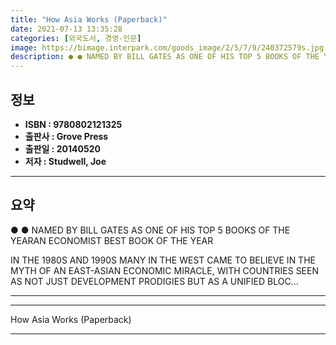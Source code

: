 ```yaml
---
title: "How Asia Works (Paperback)"
date: 2021-07-13 13:35:28
categories: [외국도서, 경영-인문]
image: https://bimage.interpark.com/goods_image/2/5/7/9/240372579s.jpg
description: ● ● NAMED BY BILL GATES AS ONE OF HIS TOP 5 BOOKS OF THE YEARAN ECONOMIST BEST BOOK OF THE YEAR IN THE 1980S AND 1990S MANY IN THE WEST CAME TO BELIEVE IN TH
---
```


## **정보**

- **ISBN : 9780802121325**
- **출판사 : Grove Press**
- **출판일 : 20140520**
- **저자 : Studwell, Joe**

------



## **요약**

●  ●  NAMED BY BILL GATES AS ONE OF HIS TOP 5 BOOKS OF THE YEARAN ECONOMIST BEST BOOK OF THE YEAR

IN THE 1980S AND 1990S MANY IN THE WEST CAME TO BELIEVE IN THE MYTH OF AN EAST-ASIAN ECONOMIC MIRACLE, WITH COUNTRIES SEEN AS NOT JUST DEVELOPMENT PRODIGIES BUT AS A UNIFIED BLOC... 

------



------


How Asia Works (Paperback) 

------


